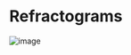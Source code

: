 # Refractograms
![image](https://github.com/user-attachments/assets/8d320d17-414b-4f8f-a738-6f36d33d3677)

